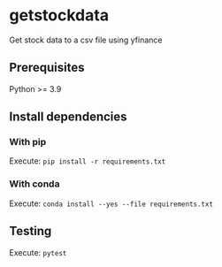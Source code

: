 # getstockdata
Get stock data to a csv file using yfinance

## Prerequisites
Python >= 3.9

## Install dependencies
### With pip
Execute: `pip install -r requirements.txt`
### With conda
Execute: `conda install --yes --file requirements.txt`

## Testing
Execute: `pytest`